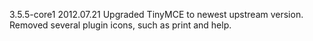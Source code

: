 3.5.5-core1
2012.07.21
Upgraded TinyMCE to newest upstream version.
Removed several plugin icons, such as print and help.